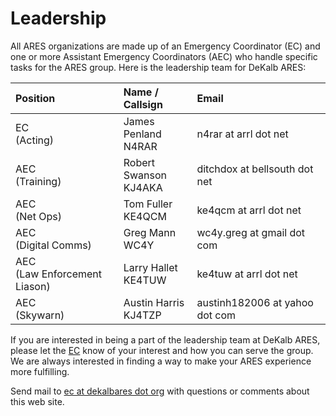 # Leadership

All ARES organizations are made up of an Emergency Coordinator (EC) and one or more Assistant Emergency Coordinators (AEC) who handle specific tasks for the ARES group. Here is the leadership team for DeKalb ARES:

|Position|Name / Callsign|Email|
|:-------|:------------|:----|
|EC<br>(Acting)|James Penland<br>N4RAR|n4rar at arrl dot net|
|AEC<br>(Training)|Robert Swanson<br>KJ4AKA|ditchdox at bellsouth dot net|
|AEC<br>(Net Ops)|Tom Fuller<br>KE4QCM|ke4qcm at arrl dot net|
|AEC<br>(Digital Comms)|Greg Mann<br>WC4Y|wc4y.greg at gmail dot com|
|AEC<br>(Law Enforcement Liason)|Larry Hallet<br>KE4TUW|ke4tuw at arrl dot net|
|AEC<br>(Skywarn)|Austin Harris<br>KJ4TZP|austinh182006 at yahoo dot com|

If you are interested in being a part of the leadership team at DeKalb ARES, please let the [EC](mailto:ec@dekalbares.org) know of your interest and how you can serve the group. We are always interested in finding a way to make your ARES experience more fulfilling.

Send mail to [ec at dekalbares dot org](mailto:ec@dekalbares.org) with questions or comments about this web site.
